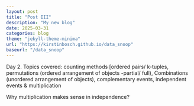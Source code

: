 ```yaml
---
layout: post
title: "Post III"
description: "My new blog"
date: 2025-03-31
categories: blog
theme: "jekyll-theme-minima"
url: "https://kirstinbosch.github.io/data_snoop"
baseurl: "/data_snoop"
---
```


Day 2.
Topics covered: counting methods [ordered pairs/ k-tuples, permutations (ordered arrangement of objects -partial/ full), Combinations (unordered arrangement of objects), complementary events, independent events & multiplication

Why multiplication makes sense in independence?

